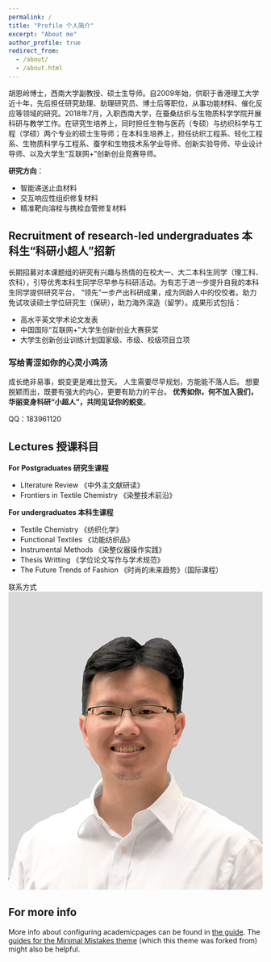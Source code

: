 ```yaml
---
permalink: /
title: "Profile 个人简介"
excerpt: "About me"
author_profile: true
redirect_from: 
  - /about/
  - /about.html
---
```


胡恩岭博士，西南大学副教授、硕士生导师。自2009年始，供职于香港理工大学近十年，先后担任研究助理、助理研究员、博士后等职位，从事功能材料、催化反应等领域的研究。2018年7月，入职西南大学，在蚕桑纺织与生物质科学学院开展科研与教学工作。在研究生培养上，同时担任生物与医药（专硕）与纺织科学与工程（学硕）两个专业的硕士生导师；在本科生培养上，担任纺织工程系、轻化工程系、生物质科学与工程系、蚕学和生物技术系学业导师、创新实验导师、毕业设计导师、以及大学生“互联网+”创新创业竞赛导师。

**研究方向**：
- 智能递送止血材料
- 交互响应性组织修复材料
- 精准靶向溶栓与携栓血管修复材料
   
## Recruitment of research-led undergraduates 本科生“科研小超人”招新
长期招募对本课题组的研究有兴趣与热情的在校大一、大二本科生同学（理工科、农科），引导优秀本科生同学尽早参与科研活动。为有志于进一步提升自我的本科生同学提供研究平台， “领先”一步产出科研成果，成为同龄人中的佼佼者。助力免试攻读硕士学位研究生（保研），助力海外深造（留学）。成果形式包括：
- 高水平英文学术论文发表
- 中国国际“互联网+”大学生创新创业大赛获奖
- 大学生创新创业训练计划国家级、市级、校级项目立项


### 写给青涩如你的心灵小鸡汤
成长绝非易事，蜕变更是难比登天。
人生需要尽早规划，方能能不落人后。
想要脱颖而出，既要有强大的内心，更要有助力的平台。
**优秀如你，何不加入我们，华丽变身科研“小超人”，共同见证你的蜕变**。

QQ：183961120





## Lectures 授课科目

**For Postgraduates 研究生课程**
- LIterature Review 《中外主文献研读》
- Frontiers in Textile Chemistry 《染整技术前沿》


**For undergraduates 本科生课程**
- Textile Chemistry 《纺织化学》
- Functional Textiles 《功能纺织品》
- Instrumental Methods 《染整仪器操作实践》
- Thesis Writting 《学位论文写作与学术规范》
- The Future Trends of Fashion 《时尚的未来趋势》（国际课程）

联系方式
![Editing a markdown file for a talk](/images/Photo.png)

For more info
------
More info about configuring academicpages can be found in [the guide](https://academicpages.github.io/markdown/). The [guides for the Minimal Mistakes theme](https://mmistakes.github.io/minimal-mistakes/docs/configuration/) (which this theme was forked from) might also be helpful.
